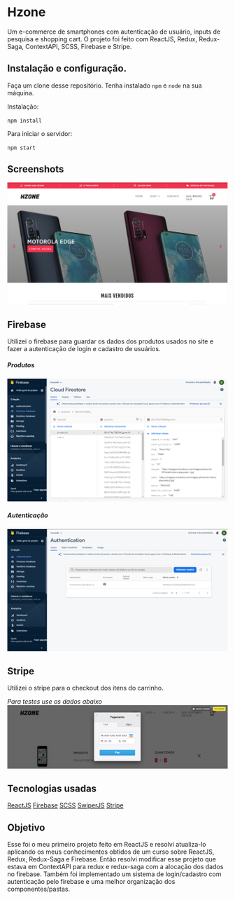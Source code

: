# Hzone

Um e-commerce de smartphones com autenticação de usuário, inputs de pesquisa e shopping cart. O projeto foi feito com ReactJS, Redux, Redux-Saga, ContextAPI, SCSS, Firebase e Stripe.

## Instalação e configuração.

Faça um clone desse repositório. Tenha instalado `npm` e `node` na sua máquina.

Instalação:

`npm install`  

Para iniciar o servidor:

`npm start`  

## Screenshots

![](src/img/landingpage.png)


## Firebase

Utilizei o firebase para guardar os dados dos produtos usados no site e fazer a autenticação de login e cadastro de usuários.

##### Produtos
![](src/img/firestore.png)

##### Autenticação
![](src/img/auth.png)

## Stripe

Utilizei o stripe para o checkout dos itens do carrinho.

*Para testes use os dados abaixo*
![](src/img/stripe.png)

## Tecnologias usadas

[ReactJS](https://pt-br.reactjs.org/)
[Firebase](https://firebase.google.com/?gclid=CjwKCAjwwqaGBhBKEiwAMk-FtK2md4eBZaKVK-0wA0SZGCtR9JHtglOYCfMurF59mAzYr4n5Q9ML2xoCLhIQAvD_BwE&gclsrc=aw.ds)
[SCSS](https://sass-lang.com/)
[SwiperJS](https://swiperjs.com/react)
[Stripe](https://stripe.com/br)

## Objetivo

Esse foi o meu primeiro projeto feito em ReactJS e resolvi atualiza-lo aplicando os meus conhecimentos obtidos de um curso sobre ReactJS, Redux, Redux-Saga e Firebase. Então resolvi modificar esse projeto que estava em ContextAPI para redux e redux-saga com a alocação dos dados no firebase. Também foi implementado um sistema de login/cadastro com autenticação pelo firebase e uma melhor organização dos componentes/pastas.
